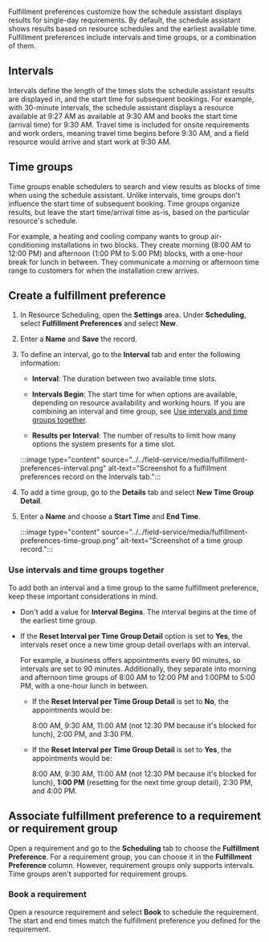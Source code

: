 Fulfillment preferences customize how the schedule assistant displays results for single-day requirements. By default, the schedule assistant shows results based on resource schedules and the earliest available time. Fulfillment preferences include intervals and time groups, or a combination of them.

## Intervals

Intervals define the length of the times slots the schedule assistant results are displayed in, and the start time for subsequent bookings. For example, with 30-minute intervals, the schedule assistant displays a resource available at 9:27 AM as available at 9:30 AM and books the start time (arrival time) for 9:30 AM. Travel time is included for onsite requirements and work orders, meaning travel time begins before 9:30 AM, and a field resource would arrive and start work at 9:30 AM.

## Time groups

Time groups enable schedulers to search and view results as blocks of time when using the schedule assistant. Unlike intervals, time groups don't influence the start time of subsequent booking. Time groups organize results, but leave the start time/arrival time as-is, based on the particular resource's schedule.

For example, a heating and cooling company wants to group air-conditioning installations in two blocks. They create morning (8:00 AM to 12:00 PM) and afternoon (1:00 PM to 5:00 PM) blocks, with a one-hour break for lunch in between. They communicate a morning or afternoon time range to customers for when the installation crew arrives.

## Create a fulfillment preference

1. In Resource Scheduling, open the **Settings** area. Under **Scheduling**, select **Fulfillment Preferences** and select **New**.

1. Enter a **Name** and **Save** the record.

1. To define an interval, go to the **Interval** tab and enter the following information:

   - **Interval**: The duration between two available time slots.

   - **Intervals Begin**: The start time for when options are available, depending on resource availability and working hours. If you are combining an interval and time group, see [Use intervals and time groups together](#use-intervals-and-time-groups-together).

   - **Results per Interval**: The number of results to limit how many options the system presents for a time slot.

   :::image type="content" source="../../field-service/media/fulfillment-preferences-interval.png" alt-text="Screenshot fo a fulfillment preferences record on the Intervals tab.":::

1. To add a time group, go to the **Details** tab and select **New Time Group Detail**.

1. Enter a **Name** and choose a **Start Time** and **End Time**.

   :::image type="content" source="../../field-service/media/fulfillment-preferences-time-group.png" alt-text="Screenshot of a time group record.":::

### Use intervals and time groups together

To add both an interval and a time group to the same fulfillment preference, keep these important considerations in mind.

- Don't add a value for **Interval Begins**. The interval begins at the time of the earliest time group.

- If the **Reset Interval per Time Group Detail** option is set to **Yes**, the intervals reset once a new time group detail overlaps with an interval.

  For example, a business offers appointments every 90 minutes, so intervals are set to 90 minutes. Additionally, they separate into morning and afternoon time groups of 8:00 AM to 12:00 PM and 1:00PM to 5:00 PM, with a one-hour lunch in between.

  - If the **Reset Interval per Time Group Detail** is set to **No**, the appointments would be:

    8:00 AM, 9:30 AM, 11:00 AM (not 12:30 PM because it's blocked for lunch), 2:00 PM, and 3:30 PM.

  - If the **Reset Interval per Time Group Detail** is set to **Yes**, the appointments would be:

    8:00 AM, 9:30 AM, 11:00 AM (not 12:30 PM because it's blocked for lunch), **1:00 PM** (resetting for the next time group detail), 2:30 PM, and 4:00 PM.

## Associate fulfillment preference to a requirement or requirement group

Open a requirement and go to the **Scheduling** tab to choose the **Fulfillment Preference**. For a requirement group, you can choose it in the **Fulfillment Preference** column. However, requirement groups only supports intervals. Time groups aren't supported for requirement groups.

### Book a requirement

Open a resource requirement and select **Book** to schedule the requirement. The start and end times match the fulfillment preference you defined for the requirement.
